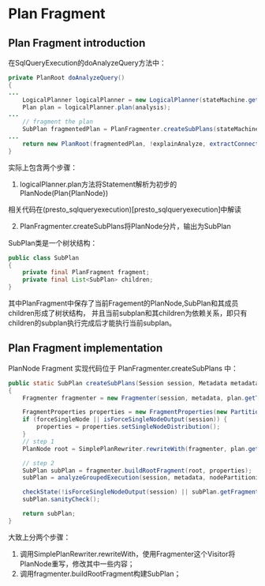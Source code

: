 # Plan Fragment

## Plan Fragment introduction

在SqlQueryExecution的doAnalyzeQuery方法中：
```java
private PlanRoot doAnalyzeQuery()
{
...
    LogicalPlanner logicalPlanner = new LogicalPlanner(stateMachine.getSession(), planOptimizers, idAllocator, metadata, sqlParser);
    Plan plan = logicalPlanner.plan(analysis);
...
    // fragment the plan
    SubPlan fragmentedPlan = PlanFragmenter.createSubPlans(stateMachine.getSession(), metadata, nodePartitioningManager, plan, false);
...
    return new PlanRoot(fragmentedPlan, !explainAnalyze, extractConnectors(analysis));
}
```
实际上包含两个步骤：

1. logicalPlanner.plan方法将Statement解析为初步的PlanNode(Plan{PlanNode})

相关代码在(presto_sqlqueryexecution)[presto_sqlqueryexecution]中解读

2. PlanFragmenter.createSubPlans将PlanNode分片，输出为SubPlan

SubPlan类是一个树状结构：
```java
public class SubPlan
{
    private final PlanFragment fragment;
    private final List<SubPlan> children;
}
```
其中PlanFragment中保存了当前Fragement的PlanNode,SubPlan和其成员children形成了树状结构，
并且当前subplan和其children为依赖关系，即只有children的subplan执行完成后才能执行当前subplan。

## Plan Fragment implementation
PlanNode Fragment 实现代码位于 PlanFragmenter.createSubPlans 中：
```java
public static SubPlan createSubPlans(Session session, Metadata metadata, NodePartitioningManager nodePartitioningManager, Plan plan, boolean forceSingleNode)
{
    Fragmenter fragmenter = new Fragmenter(session, metadata, plan.getTypes());

    FragmentProperties properties = new FragmentProperties(new PartitioningScheme(Partitioning.create(SINGLE_DISTRIBUTION, ImmutableList.of()), plan.getRoot().getOutputSymbols()));
    if (forceSingleNode || isForceSingleNodeOutput(session)) {
        properties = properties.setSingleNodeDistribution();
    }
    // step 1
    PlanNode root = SimplePlanRewriter.rewriteWith(fragmenter, plan.getRoot(), properties);

    // step 2
    SubPlan subPlan = fragmenter.buildRootFragment(root, properties);
    subPlan = analyzeGroupedExecution(session, metadata, nodePartitioningManager, subPlan);

    checkState(!isForceSingleNodeOutput(session) || subPlan.getFragment().getPartitioning().isSingleNode(), "Root of PlanFragment is not single node");
    subPlan.sanityCheck();

    return subPlan;
}
```
大致上分两个步骤：
1. 调用SimplePlanRewriter.rewriteWith，使用Fragmenter这个Visitor将PlanNode重写，修改其中一些内容；
2. 调用fragmenter.buildRootFragment构建SubPlan；

